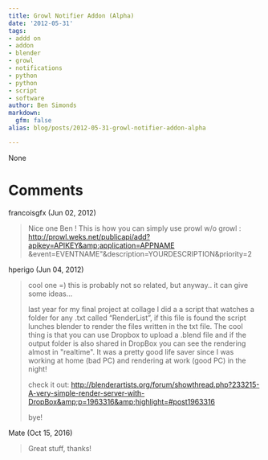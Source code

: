 ```yaml
---
title: Growl Notifier Addon (Alpha)
date: '2012-05-31'
tags:
- addd on
- addon
- blender
- growl
- notifications
- python
- python
- script
- software
author: Ben Simonds
markdown:
  gfm: false
alias: blog/posts/2012-05-31-growl-notifier-addon-alpha

---
```


None




# Comments


francoisgfx (Jun 02, 2012)
> Nice one Ben ! 
> This is how you can simply use prowl w/o growl :
> http://prowl.weks.net/publicapi/add?apikey=APIKEY&amp;application=APPNAME &amp;event=EVENTNAME"&amp;description=YOURDESCRIPTION&amp;priority=2

hperigo (Jun 04, 2012)
> cool one =)
> this is probably not so related, but anyway.. it can give some ideas...
> 
> last year for my final project at collage I did a a script that watches a folder for any .txt called “RenderList”, if this file is found the script lunches blender to render the files written in the txt file. The cool thing is that you can use Dropbox to upload a .blend file and if the output folder is also shared in DropBox you can see the rendering almost in "realtime". It was a pretty good life saver since I was working at home (bad PC) and rendering at work  (good PC) in the night!
> 
> check it out:
> http://blenderartists.org/forum/showthread.php?233215-A-very-simple-render-server-with-DropBox&amp;p=1963316&amp;highlight=#post1963316
> 
> 
> bye!

Mate (Oct 15, 2016)
> Great stuff, thanks!

